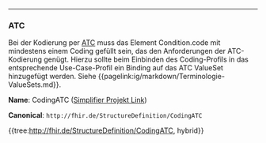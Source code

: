 ----
### ATC

Bei der Kodierung per [ATC](https://www.whocc.no/atc_ddd_index/) muss das Element Condition.code mit mindestens einem Coding gefüllt sein, das den Anforderungen der ATC-Kodierung genügt. Hierzu sollte beim Einbinden des Coding-Profils in das entsprechende Use-Case-Profil ein Binding auf das ATC ValueSet hinzugefügt werden. Siehe {{pagelink:ig/markdown/Terminologie-ValueSets.md}}.

**Name**: CodingATC ([Simplifier Projekt Link](https://simplifier.net/resolve?canonical=http://fhir.de/StructureDefinition/CodingATC&scope=de.basisprofil.r4@1.5.1))

**Canonical**: `http://fhir.de/StructureDefinition/CodingATC`

{{tree:http://fhir.de/StructureDefinition/CodingATC, hybrid}}
